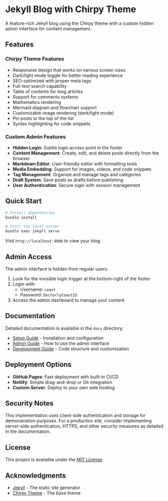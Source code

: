 # Jekyll Blog with Chirpy Theme

A feature-rich Jekyll blog using the Chirpy theme with a custom hidden admin interface for content management.

## Features

### Chirpy Theme Features

- Responsive design that works on various screen sizes
- Dark/light mode toggle for better reading experience
- SEO-optimized with proper meta tags
- Full-text search capability
- Table of contents for long articles
- Support for comments systems
- Mathematics rendering
- Mermaid diagram and flowchart support
- Customizable image rendering (dark/light mode)
- Pin posts to the top of the list
- Syntax highlighting for code snippets

### Custom Admin Features

- **Hidden Login**: Subtle login access point in the footer
- **Content Management**: Create, edit, and delete posts directly from the browser
- **Markdown Editor**: User-friendly editor with formatting tools
- **Media Embedding**: Support for images, videos, and code snippets
- **Tag Management**: Organize and manage tags and categories
- **Draft System**: Save posts as drafts before publishing
- **User Authentication**: Secure login with session management

## Quick Start

```bash
# Install dependencies
bundle install

# Start the local server
bundle exec jekyll serve
```

Visit `http://localhost:4000` to view your blog.

## Admin Access

The admin interface is hidden from regular users:

1. Look for the invisible login trigger at the bottom-right of the footer
2. Login with:
   - Username: `coast`
   - Password: `DoctorlyCoast25`
3. Access the admin dashboard to manage your content

## Documentation

Detailed documentation is available in the `docs` directory:

- [Setup Guide](docs/SETUP.md) - Installation and configuration
- [Admin Guide](docs/ADMIN.md) - How to use the admin interface
- [Development Guide](docs/DEVELOPMENT.md) - Code structure and customization

## Deployment Options

- **GitHub Pages**: Fast deployment with built-in CI/CD
- **Netlify**: Simple drag-and-drop or Git integration
- **Custom Server**: Deploy to your own web hosting

## Security Notes

This implementation uses client-side authentication and storage for demonstration purposes. For a production site, consider implementing server-side authentication, HTTPS, and other security measures as detailed in the documentation.

## License

This project is available under the [MIT License](LICENSE).

## Acknowledgments

- [Jekyll](https://jekyllrb.com/) - The static site generator
- [Chirpy Theme](https://github.com/cotes2020/jekyll-theme-chirpy) - The base theme